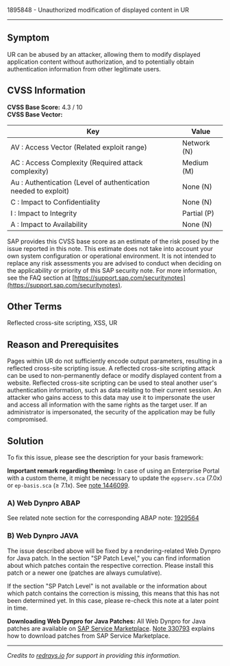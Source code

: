 1895848 - Unauthorized modification of displayed content in UR

---

## Symptom

UR can be abused by an attacker, allowing them to modify displayed application content without authorization, and to potentially obtain authentication information from other legitimate users.

## CVSS Information

**CVSS Base Score:** 4.3 / 10  
**CVSS Base Vector:**

| Key                                        | Value         |
|--------------------------------------------|---------------|
| AV : Access Vector (Related exploit range) | Network (N)   |
| AC : Access Complexity (Required attack complexity) | Medium (M)    |
| Au : Authentication (Level of authentication needed to exploit) | None (N)      |
| C : Impact to Confidentiality              | None (N)      |
| I : Impact to Integrity                    | Partial (P)   |
| A : Impact to Availability                 | None (N)      |

SAP provides this CVSS base score as an estimate of the risk posed by the issue reported in this note. This estimate does not take into account your own system configuration or operational environment. It is not intended to replace any risk assessments you are advised to conduct when deciding on the applicability or priority of this SAP security note. For more information, see the FAQ section at [https://support.sap.com/securitynotes](https://support.sap.com/securitynotes).

## Other Terms

Reflected cross-site scripting, XSS, UR

## Reason and Prerequisites

Pages within UR do not sufficiently encode output parameters, resulting in a reflected cross-site scripting issue. A reflected cross-site scripting attack can be used to non-permanently deface or modify displayed content from a website. Reflected cross-site scripting can be used to steal another user's authentication information, such as data relating to their current session. An attacker who gains access to this data may use it to impersonate the user and access all information with the same rights as the target user. If an administrator is impersonated, the security of the application may be fully compromised.

## Solution

To fix this issue, please see the description for your basis framework:

**Important remark regarding theming:** In case of using an Enterprise Portal with a custom theme, it might be necessary to update the `eppserv.sca` (7.0x) or `ep-basis.sca` (≥ 7.1x). See [note 1446099](https://me.sap.com/notes/1446099).

### A) Web Dynpro ABAP

See related note section for the corresponding ABAP note: [1929564](https://me.sap.com/notes/1929564)

### B) Web Dynpro JAVA

The issue described above will be fixed by a rendering-related Web Dynpro for Java patch. In the section "SP Patch Level," you can find information about which patches contain the respective correction. Please install this patch or a newer one (patches are always cumulative).

If the section "SP Patch Level" is not available or the information about which patch contains the correction is missing, this means that this has not been determined yet. In this case, please re-check this note at a later point in time.

**Downloading Web Dynpro for Java Patches:** All Web Dynpro for Java patches are available on [SAP Service Marketplace](https://me.sap.com/notes/330793). [Note 330793](https://me.sap.com/notes/330793) explains how to download patches from SAP Service Marketplace.

---

*Credits to [redrays.io](https://redrays.io) for support in providing this information.*